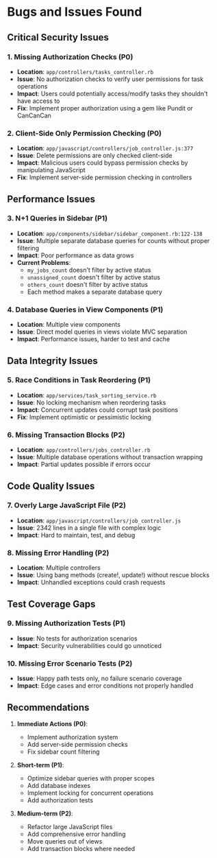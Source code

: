 # Bugs and Issues Found

## Critical Security Issues

### 1. Missing Authorization Checks (P0)
- **Location**: `app/controllers/tasks_controller.rb`
- **Issue**: No authorization checks to verify user permissions for task operations
- **Impact**: Users could potentially access/modify tasks they shouldn't have access to
- **Fix**: Implement proper authorization using a gem like Pundit or CanCanCan

### 2. Client-Side Only Permission Checking (P0)
- **Location**: `app/javascript/controllers/job_controller.js:377`
- **Issue**: Delete permissions are only checked client-side
- **Impact**: Malicious users could bypass permission checks by manipulating JavaScript
- **Fix**: Implement server-side permission checking in controllers

## Performance Issues

### 3. N+1 Queries in Sidebar (P1)
- **Location**: `app/components/sidebar/sidebar_component.rb:122-138`
- **Issue**: Multiple separate database queries for counts without proper filtering
- **Impact**: Poor performance as data grows
- **Current Problems**:
  - `my_jobs_count` doesn't filter by active status
  - `unassigned_count` doesn't filter by active status
  - `others_count` doesn't filter by active status
  - Each method makes a separate database query

### 4. Database Queries in View Components (P1)
- **Location**: Multiple view components
- **Issue**: Direct model queries in views violate MVC separation
- **Impact**: Performance issues, harder to test and cache

## Data Integrity Issues

### 5. Race Conditions in Task Reordering (P1)
- **Location**: `app/services/task_sorting_service.rb`
- **Issue**: No locking mechanism when reordering tasks
- **Impact**: Concurrent updates could corrupt task positions
- **Fix**: Implement optimistic or pessimistic locking

### 6. Missing Transaction Blocks (P2)
- **Location**: `app/controllers/jobs_controller.rb`
- **Issue**: Multiple database operations without transaction wrapping
- **Impact**: Partial updates possible if errors occur

## Code Quality Issues

### 7. Overly Large JavaScript File (P2)
- **Location**: `app/javascript/controllers/job_controller.js`
- **Issue**: 2342 lines in a single file with complex logic
- **Impact**: Hard to maintain, test, and debug

### 8. Missing Error Handling (P2)
- **Location**: Multiple controllers
- **Issue**: Using bang methods (create!, update!) without rescue blocks
- **Impact**: Unhandled exceptions could crash requests

## Test Coverage Gaps

### 9. Missing Authorization Tests (P1)
- **Issue**: No tests for authorization scenarios
- **Impact**: Security vulnerabilities could go unnoticed

### 10. Missing Error Scenario Tests (P2)
- **Issue**: Happy path tests only, no failure scenario coverage
- **Impact**: Edge cases and error conditions not properly handled

## Recommendations

1. **Immediate Actions (P0)**:
   - Implement authorization system
   - Add server-side permission checks
   - Fix sidebar count filtering

2. **Short-term (P1)**:
   - Optimize sidebar queries with proper scopes
   - Add database indexes
   - Implement locking for concurrent operations
   - Add authorization tests

3. **Medium-term (P2)**:
   - Refactor large JavaScript files
   - Add comprehensive error handling
   - Move queries out of views
   - Add transaction blocks where needed
